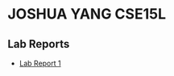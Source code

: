 # JOSHUA YANG CSE15L 

## Lab Reports

* [Lab Report 1](https://jahyng.github.io/cse15l-lab-reports/lab-report-1-week-2.html)
